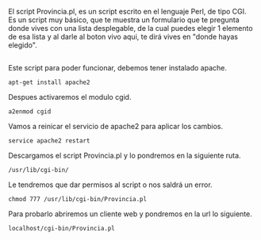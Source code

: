 El script Provincia.pl, es un script escrito en el lenguaje Perl, de tipo CGI.<br>
Es un script muy básico, que te muestra un formulario que te pregunta donde vives con una lista desplegable,
de la cual puedes elegir 1 elemento de esa lista y al darle al boton vivo aqui, te dirá vives en "donde hayas elegido".<br>
##
Este script para poder funcionar, debemos tener instalado apache.<br>
```
apt-get install apache2
```
Despues activaremos el modulo cgid.<br>
```
a2enmod cgid
```
Vamos a reinicar el servicio de apache2 para aplicar los cambios.<br>
```
service apache2 restart
```
Descargamos el script Provincia.pl y lo pondremos en la siguiente ruta.<br>
```
/usr/lib/cgi-bin/
```
Le tendremos que dar permisos al script o nos saldrá un error.
```
chmod 777 /usr/lib/cgi-bin/Provincia.pl
```
Para probarlo abriremos un cliente web y pondremos en la url lo siguiente.<br>
```
localhost/cgi-bin/Provincia.pl
```
